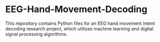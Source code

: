 # EEG-Hand-Movement-Decoding
This repository contains Python files for an EEG hand movement intent decoding research project, which utilizes machine learning and digital signal processing algorithms.
